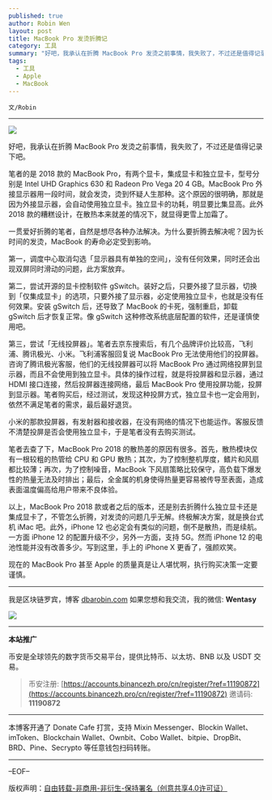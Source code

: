 ```yaml
---
published: true
author: Robin Wen
layout: post
title: MacBook Pro 发烫折腾记
category: 工具
summary: "好吧，我承认在折腾 MacBook Pro 发烫之前事情，我失败了，不过还是值得记录下吧。笔者的是 2018 款的 MacBook Pro，有两个显卡，集成显卡和独立显卡，型号分别是 Intel UHD Graphics 630 和 Radeon Pro Vega 20 4 GB。MacBook Pro 外接显示器用一段时间，就会发烫，烫到怀疑人生那种。这个原因的很明确，那就是因为外接显示器，会自动使用独立显卡。独立显卡的功耗，明显要比集显高。此外 2018 款的糟糕设计，在散热本来就差的情况下，就显得更雪上加霜了。现在的 MacBook Pro 甚至 Apple 的质量真是让人堪忧啊，执行购买决策一定要谨慎。"
tags:
  - 工具
  - Apple
  - MacBook
---
```


`文/Robin`

***

![](https://cdn.dbarobin.com/l3afqdg.png)

好吧，我承认在折腾 MacBook Pro 发烫之前事情，我失败了，不过还是值得记录下吧。

笔者的是 2018 款的 MacBook Pro，有两个显卡，集成显卡和独立显卡，型号分别是 Intel UHD Graphics 630 和 Radeon Pro Vega 20 4 GB。MacBook Pro 外接显示器用一段时间，就会发烫，烫到怀疑人生那种。这个原因的很明确，那就是因为外接显示器，会自动使用独立显卡。独立显卡的功耗，明显要比集显高。此外 2018 款的糟糕设计，在散热本来就差的情况下，就显得更雪上加霜了。

一贯爱好折腾的笔者，自然是想尽各种办法解决。为什么要折腾去解决呢？因为长时间的发烫，MacBook 的寿命必定受到影响。

第一，调度中心取消勾选「显示器具有单独的空间」，没有任何效果，同时还会出现双屏同时滑动的问题，此方案放弃。

第二，尝试开源的显卡控制软件 gSwitch。装好之后，只要外接了显示器，切换到「仅集成显卡」的选项，只要外接了显示器，必定使用独立显卡，也就是没有任何效果。安装 gSwitch 后，还导致了 MacBook 的卡死，强制重启，卸载 gSwitch 后才恢复正常。像 gSwitch 这种修改系统底层配置的软件，还是谨慎使用吧。

第三，尝试「无线投屏器」。笔者去京东搜索后，有几个品牌评价比较高，飞利浦、腾讯极光、小米。飞利浦客服回复说 MacBook Pro 无法使用他们的投屏器。咨询了腾讯极光客服，他们的无线投屏器可以将 MacBook Pro 通过网络投屏到显示器，而且不会使用到独立显卡。具体的操作过程，就是将投屏器和显示器，通过 HDMI 接口连接，然后投屏器连接网络，最后 MacBook Pro 使用投屏功能，投屏到显示器。笔者购买后，经过测试，发现这种投屏方式，独立显卡也一定会用到，依然不满足笔者的需求，最后最好退货。

小米的那款投屏器，有发射器和接收器，在没有网络的情况下也能运作。客服反馈不清楚投屏是否会使用独立显卡，于是笔者没有去购买测试。

笔者去查了下，MacBook Pro 2018 的散热差的原因有很多。首先，散热模块仅有一根较粗的热管给 CPU 和 GPU 散热；其次，为了控制整机厚度，鳍片和风扇都比较薄；再次，为了控制噪音，MacBook 下风扇策略比较保守，高负载下爆发性的热量无法及时排出；最后，全金属的机身使得热量更容易被传导至表面，造成表面温度偏高给用户带来不良体验。

以上，MacBook Pro 2018 款或者之后的版本，还是别去折腾什么独立显卡还是集成显卡了，不管怎么折腾，对发烫的问题几乎无解。终极解决方案，就是换台式机 iMac 吧。此外，iPhone 12 也必定会有类似的问题，倒不是散热，而是续航。一方面 iPhone 12 的配置升级不少，另外一方面，支持 5G。然而 iPhone 12 的电池性能并没有改善多少。写到这里，手上的 iPhone X 更香了，强颜欢笑。

现在的 MacBook Pro 甚至 Apple 的质量真是让人堪忧啊，执行购买决策一定要谨慎。

***

我是区块链罗宾，博客 [dbarobin.com](https://dbarobin.com/)
如果您想和我交流，我的微信: **Wentasy**

![](https://cdn.dbarobin.com/v4yywe2.png)

***

**本站推广**

币安是全球领先的数字货币交易平台，提供比特币、以太坊、BNB 以及 USDT 交易。

> 币安注册: [https://accounts.binancezh.pro/cn/register/?ref=11190872](https://accounts.binancezh.pro/cn/register/?ref=11190872)
> 邀请码: **11190872**

***

本博客开通了 Donate Cafe 打赏，支持 Mixin Messenger、Blockin Wallet、imToken、Blockchain Wallet、Ownbit、Cobo Wallet、bitpie、DropBit、BRD、Pine、Secrypto 等任意钱包扫码转账。

<center>
    <div class="--donate-button"
         data-button-id="f8b9df0d-af9a-460d-8258-d3f435445075"
    ></div>
</center>

***

–EOF–

版权声明：[自由转载-非商用-非衍生-保持署名（创意共享4.0许可证）](http://creativecommons.org/licenses/by-nc-nd/4.0/deed.zh)